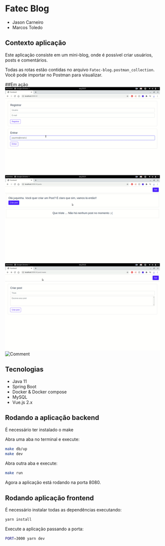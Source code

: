 # Fatec Blog
- Jason Carneiro
- Marcos Toledo

## Contexto aplicação
Este aplicação consiste em um mini-blog, onde é possível criar usuários, posts e comentários.

Todas as rotas estão contidas no arquivo `Fatec-blog.postman_collection`. Você pode importar no Postman para visualizar.

##Em ação
![Create user](assets/user_creation.gif)
![Create post](assets/post_creation.gif)
![Open post](assets/opening_posts.gif)
![Comment](commenting.gif)

## Tecnologias
- Java 11
- Spring Boot
- Docker & Docker compose
- MySQL
- Vue.js 2.x

## Rodando a aplicação backend

É necessário ter instalado o make

Abra uma aba no terminal e execute:

```bash
make db/up
make dev
```

Abra outra aba e execute:

```bash
make run
```

Agora a aplicação está rodando na porta 8080.

## Rodando aplicação frontend

É necessário instalar todas as dependências executando:

```bash
yarn install
```

Execute a aplicação passando a porta:

```bash
PORT=3000 yarn dev
```
